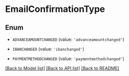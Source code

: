 # EmailConfirmationType


## Enum

* `ADVANCEAMOUNTCHANGED` (value: `'advanceamountchanged'`)

* `IBANCHANGED` (value: `'ibanchanged'`)

* `PAYMENTMETHODCHANGED` (value: `'paymentmethodchanged'`)

[[Back to Model list]](../README.md#documentation-for-models) [[Back to API list]](../README.md#documentation-for-api-endpoints) [[Back to README]](../README.md)



